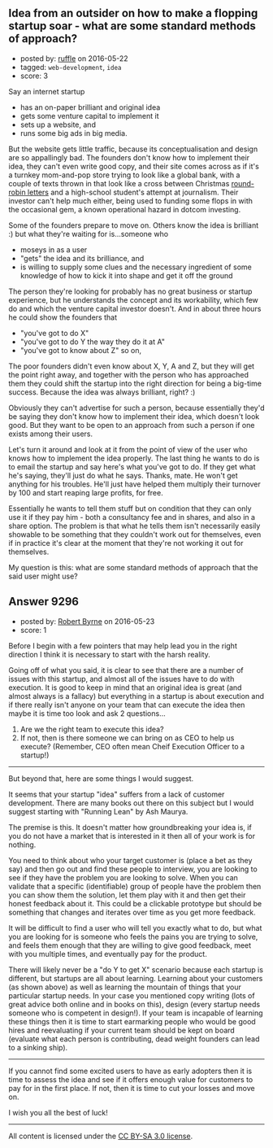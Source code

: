 ## Idea from an outsider on how to make a flopping startup soar - what are some standard methods of approach?

- posted by: [ruffle](https://stackexchange.com/users/7431540/ruffle) on 2016-05-22
- tagged: `web-development`, `idea`
- score: 3

Say an internet startup

- has an on-paper brilliant and original idea
- gets some venture capital to implement it
- sets up a website, and
- runs some big ads in big media.

But the website gets little traffic, because its conceptualisation and design are so appallingly bad. The founders don't know how to implement their idea, they can't even write good copy, and their site comes across as if it's a turnkey mom-and-pop store trying to look like a global bank, with a couple of texts thrown in that look like a cross between Christmas [round-robin letters](https://en.wikipedia.org/wiki/Round-robin_letter) and a high-school student's attempt at journalism. Their investor can't help much either, being used to funding some flops in with the occasional gem, a known operational hazard in dotcom investing.

Some of the founders prepare to move on. Others know the idea is brilliant :) but what they're waiting for is...someone who

- moseys in as a user
- "gets" the idea and its brilliance, and
- is willing to supply some clues and the necessary ingredient of some knowledge of how to kick it into shape and get it off the ground

The person they're looking for probably has no great business or startup experience, but he understands the concept and its workability, which few do and which the venture capital investor doesn't. And in about three hours he could show the founders that

- "you've got to do X"
- "you've got to do Y the way they do it at A"
- "you've got to know about Z" so on,

The poor founders didn't even know about X, Y, A and Z, but they will get the point right away, and together with the person who has approached them they could shift the startup into the right direction for being a big-time success. Because the idea was always brilliant, right? :)

Obviously they can't advertise for such a person, because essentially they'd be saying they don't know how to implement their idea, which doesn't look good. But they want to be open to an approach from such a person if one exists among their users.

Let's turn it around and look at it from the point of view of the user who knows how to implement the idea properly. The last thing he wants to do is to email the startup and say here's what you've got to do. If they get what he's saying, they'll just do what he says. Thanks, mate. He won't get anything for his troubles. He'll just have helped them multiply their turnover by 100 and start reaping large profits, for free.

Essentially he wants to tell them stuff but on condition that they can only use it if they pay him - both a consultancy fee and in shares, and also in a share option. The problem is that what he tells them isn't necessarily easily showable to be something that they couldn't work out for themselves, even if in practice it's clear at the moment that they're not working it out for themselves.

My question is this: what are some standard methods of approach that the said user might use?




## Answer 9296

- posted by: [Robert Byrne](https://stackexchange.com/users/5232876/robert-byrne) on 2016-05-23
- score: 1

Before I begin with a few pointers that may help lead you in the right direction I think it is necessary to start with the harsh reality.

Going off of what you said, it is clear to see that there are a number of issues with this startup, and almost all of the issues have to do with execution. It is good to keep in mind that an original idea is great (and almost always is a fallacy) but everything in a startup is about execution and if there really isn't anyone on your team that can execute the idea then maybe it is time too look and ask 2 questions...

1. Are we the right team to execute this idea?
2. If not, then is there someone we can bring on as CEO to help us execute? (Remember, CEO often mean Cheif Execution Officer to a startup!)

----------

But beyond that, here are some things I would suggest.

It seems that your startup "idea" suffers from a lack of customer development. There are many books out there on this subject but I would suggest starting with "Running Lean" by Ash Maurya.

The premise is this. It doesn't matter how groundbreaking your idea is, if you do not have a market that is interested in it then all of your work is for nothing. 

You need to think about who your target customer is (place a bet as they say) and then go out and find these people to interview, you are looking to see if they have the problem you are looking to solve. When you can validate that a specific (identifiable) group of people have the problem then you can show them the solution, let them play with it and then get their honest feedback about it. This could be a clickable prototype but should be something that changes and iterates over time as you get more feedback.

It will be difficult to find a user who will tell you exactly what to do, but what you are looking for is someone who feels the pains you are trying to solve, and feels them enough that they are willing to give good feedback, meet with you multiple times, and eventually pay for the product. 

There will likely never be a "do Y to get X" scenario because each startup is different, but startups are all about learning. Learning about your customers (as shown above) as well as learning the mountain of things that your particular startup needs. In your case you mentioned copy writing (lots of great advice both online and in books on this), design (every startup needs someone who is competent in design!). If your team is incapable of learning these things then it is time to start earmarking people who would be good hires and reevaluating if your current team should be kept on board (evaluate what each person is contributing, dead weight founders can lead to a sinking ship).

----------

If you cannot find some excited users to have as early adopters then it is time to assess the idea and see if it offers enough value for customers to pay for in the first place. If not, then it is time to cut your losses and move on.

I wish you all the best of luck! 



---

All content is licensed under the [CC BY-SA 3.0 license](https://creativecommons.org/licenses/by-sa/3.0/).
